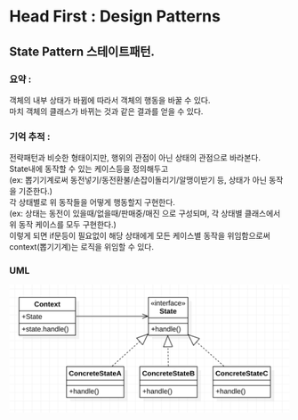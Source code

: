 # Head First : Design Patterns  
  
## State Pattern 스테이트패턴.  
  
### 요약 :   
객체의 내부 상태가 바뀜에 따라서 객체의 행동을 바꿀 수 있다.  
마치 객체의 클래스가 바뀌는 것과 같은 결과를 얻을 수 있다.  

  
### 기억 추적 : 
전략패턴과 비슷한 형태이지만, 행위의 관점이 아닌 상태의 관점으로 바라본다.  
State내에 동작할 수 있는 케이스등을 정의해두고  
(ex: 뽑기기계로써 동전넣기/동전환불/손잡이돌리기/알맹이받기 등, 상태가 아닌 동작을 기준한다.)  
각 상태별로 위 동작들을 어떻게 행동할지 구현한다.  
(ex: 상태는 동전이 있을때/없을때/판매중/매진 으로 구성되며, 각 상태별 클래스에서 위 동작 케이스를 모두 구현한다.)  
이렇게 되면 if문등이 필요없이 해당 상태에게 모든 케이스별 동작을 위임함으로써 context(뽑기기계)는 로직을 위임할 수 있다.  
  



### UML
![Alt uml](./state_uml.png?s=200 )

